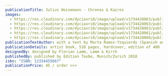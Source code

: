 ```yaml
---
publicationTitle: Julius Heinemann - Chronos & Kairos
images:
  - https://res.cloudinary.com/dyciaxri0/image/upload/v1734428063/publications/Catalogue_Images/Heinemann_Chronos_Kairos_01_1_aqc8rf.jpg
  - https://res.cloudinary.com/dyciaxri0/image/upload/v1734428063/publications/Catalogue_Images/Heinemann_Chronos_Kairos_03_1_iualb7.jpg
  - https://res.cloudinary.com/dyciaxri0/image/upload/v1734428063/publications/Catalogue_Images/Heinemann_Chronos_Kairos_05_1_zkq3cv.jpg
  - https://res.cloudinary.com/dyciaxri0/image/upload/v1734428061/publications/Catalogue_Images/Heinemann_Chronos_Kairos_04_1_tqsyut.jpg
  - https://res.cloudinary.com/dyciaxri0/image/upload/v1734428060/publications/Catalogue_Images/Heinemann_Chronos_Kairos_06_1_ncp3ic.jpg
publicationTextAuthor: with a text by Marta Ramos-Yzquierdo (Spanish and English)
publicationDetails: artist book, 510 pages, hardcover, edition of 400
designedBy: designed by Florian Lamm, Lamm & Kirch
publishedBy: published by Edition Taube, Munich/Zurich 2018
isbn: "ISBN: 12334455667"
publicationPrice: 45 / order >>>
---
```

